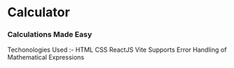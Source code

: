# Calculator
### Calculations Made Easy 
Techonologies Used :- HTML CSS ReactJS Vite
Supports Error Handling of Mathematical Expressions
